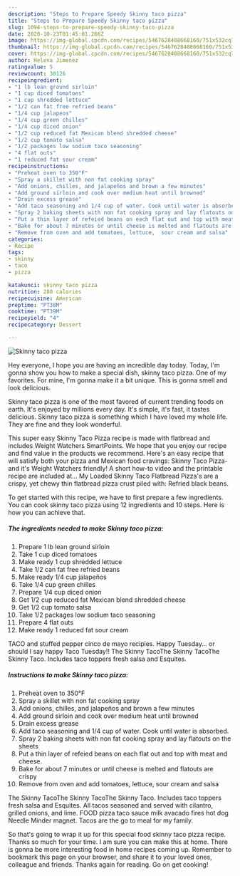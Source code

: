 ```yaml
---
description: "Steps to Prepare Speedy Skinny taco pizza"
title: "Steps to Prepare Speedy Skinny taco pizza"
slug: 1094-steps-to-prepare-speedy-skinny-taco-pizza
date: 2020-10-23T01:45:01.266Z
image: https://img-global.cpcdn.com/recipes/5467628408668160/751x532cq70/skinny-taco-pizza-recipe-main-photo.jpg
thumbnail: https://img-global.cpcdn.com/recipes/5467628408668160/751x532cq70/skinny-taco-pizza-recipe-main-photo.jpg
cover: https://img-global.cpcdn.com/recipes/5467628408668160/751x532cq70/skinny-taco-pizza-recipe-main-photo.jpg
author: Helena Jimenez
ratingvalue: 5
reviewcount: 30126
recipeingredient:
- "1 lb lean ground sirloin"
- "1 cup diced tomatoes"
- "1 cup shredded lettuce"
- "1/2 can fat free refried beans"
- "1/4 cup jalapeos"
- "1/4 cup green chilles"
- "1/4 cup diced onion"
- "1/2 cup reduced fat Mexican blend shredded cheese"
- "1/2 cup tomato salsa"
- "1/2 packages low sodium taco seasoning"
- "4 flat outs"
- "1 reduced fat sour cream"
recipeinstructions:
- "Preheat oven to 350°F"
- "Spray a skillet with non fat cooking spray"
- "Add onions, chilles, and jalapeños and brown a few minutes"
- "Add ground sirloin and cook over medium heat until browned"
- "Drain excess grease"
- "Add taco seasoning and 1/4 cup of water. Cook until water is absorbed."
- "Spray 2 baking sheets with non fat cooking spray and lay flatouts on the sheets"
- "Put a thin layer of refeied beans on each flat out and top with meat and cheese."
- "Bake for about 7 minutes or until cheese is melted and flatouts are crispy"
- "Remove from oven and add tomatoes, lettuce,  sour cream and salsa"
categories:
- Recipe
tags:
- skinny
- taco
- pizza

katakunci: skinny taco pizza 
nutrition: 280 calories
recipecuisine: American
preptime: "PT38M"
cooktime: "PT39M"
recipeyield: "4"
recipecategory: Dessert

---
```



![Skinny taco pizza](https://img-global.cpcdn.com/recipes/5467628408668160/751x532cq70/skinny-taco-pizza-recipe-main-photo.jpg)

Hey everyone, I hope you are having an incredible day today. Today, I'm gonna show you how to make a special dish, skinny taco pizza. One of my favorites. For mine, I'm gonna make it a bit unique. This is gonna smell and look delicious.

Skinny taco pizza is one of the most favored of current trending foods on earth. It's enjoyed by millions every day. It's simple, it's fast, it tastes delicious. Skinny taco pizza is something which I have loved my whole life. They are fine and they look wonderful.

This super easy Skinny Taco Pizza recipe is made with flatbread and includes Weight Watchers SmartPoints. We hope that you enjoy our recipe and find value in the products we recommend. Here&#39;s an easy recipe that will satisfy both your pizza and Mexican food cravings: Skinny Taco Pizza- and it&#39;s Weight Watchers friendly! A short how-to video and the printable recipe are included at… My Loaded Skinny Taco Flatbread Pizza&#39;s are a crispy, yet chewy thin flatbread pizza crust piled with: Refried black beans.


To get started with this recipe, we have to first prepare a few ingredients. You can cook skinny taco pizza using 12 ingredients and 10 steps. Here is how you can achieve that.

<!--inarticleads1-->

##### The ingredients needed to make Skinny taco pizza:

1. Prepare 1 lb lean ground sirloin
1. Take 1 cup diced tomatoes
1. Make ready 1 cup shredded lettuce
1. Take 1/2 can fat free refried beans
1. Make ready 1/4 cup jalapeños
1. Take 1/4 cup green chilles
1. Prepare 1/4 cup diced onion
1. Get 1/2 cup reduced fat Mexican blend shredded cheese
1. Get 1/2 cup tomato salsa
1. Take 1/2 packages low sodium taco seasoning
1. Prepare 4 flat outs
1. Make ready 1 reduced fat sour cream


TACO and stuffed pepper cinco de mayo recipies. Happy Tuesday… or should I say happy Taco Tuesday!! The Skinny TacoThe Skinny TacoThe Skinny Taco. Includes taco toppers fresh salsa and Esquites. 

<!--inarticleads2-->

##### Instructions to make Skinny taco pizza:

1. Preheat oven to 350°F
1. Spray a skillet with non fat cooking spray
1. Add onions, chilles, and jalapeños and brown a few minutes
1. Add ground sirloin and cook over medium heat until browned
1. Drain excess grease
1. Add taco seasoning and 1/4 cup of water. Cook until water is absorbed.
1. Spray 2 baking sheets with non fat cooking spray and lay flatouts on the sheets
1. Put a thin layer of refeied beans on each flat out and top with meat and cheese.
1. Bake for about 7 minutes or until cheese is melted and flatouts are crispy
1. Remove from oven and add tomatoes, lettuce,  sour cream and salsa


The Skinny TacoThe Skinny TacoThe Skinny Taco. Includes taco toppers fresh salsa and Esquites. All tacos seasoned and served with cilantro, grilled onions, and lime. FOOD pizza taco sauce milk avacado fires hot dog Needle Minder magnet. Tacos are the go to meal for my family. 

So that's going to wrap it up for this special food skinny taco pizza recipe. Thanks so much for your time. I am sure you can make this at home. There is gonna be more interesting food in home recipes coming up. Remember to bookmark this page on your browser, and share it to your loved ones, colleague and friends. Thanks again for reading. Go on get cooking!

